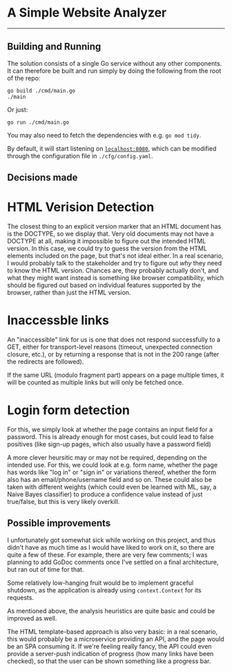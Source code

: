 # A Simple Website Analyzer

---

## Building and Running

The solution consists of a single Go service without any other components.
It can therefore be built and run simply by doing the following from the root of the repo:
```
go build ./cmd/main.go
./main
```

Or just:
```
go run ./cmd/main.go
```

You may also need to fetch the dependencies with e.g. `go mod tidy`.

By default, it will start listening on [`localhost:8080`](http://localhost:8080), which can be modified through the configuration file in `./cfg/config.yaml`.

## Decisions made

# HTML Verision Detection

The closest thing to an explicit version marker that an HTML document has is the DOCTYPE, so we display that.
Very old documents may not have a DOCTYPE at all, making it impossible to figure out the intended HTML version.
In this case, we could try to guess the version from the HTML elements included on the page, but that's not ideal either.
In a real scenario, I would probably talk to the stakeholder and try to figure out *why* they need to know the HTML version.
Chances are, they probably actually don't, and what they might want instead is something like browser compatibility, which should be figured out based on individual features supported by the browser, rather than just the HTML version.

# Inaccessble links
An "inaccessible" link for us is one that does not respond successfully to a GET, either for transport-level reasons (timeout, unexpected connection closure, etc.), or by returning a response that is not in the 200 range (after the redirects are followed).

If the same URL (modulo fragment part) appears on a page multiple times, it will be counted as multiple links but will only be fetched once.

# Login form detection

For this, we simply look at whether the page contains an input field for a password.
This is already enough for most cases, but could lead to false positives (like sign-up pages, which also usually have a password field)

A more clever heursitic may or may not be required, depending on the intended use.
For this, we could look at e.g. form name, whether the page has words like "log in" or "sign in" or variations thereof, whether the form also has an email/phone/username field and so on.
These could also be taken with different weights (which could even be learned with ML, say, a Naive Bayes classifier) to produce a confidence value instead of just true/false, but this is very likely overkill.  

## Possible improvements

I unfortunately got somewhat sick while working on this project, and thus didn't have as much time as I would have liked to work on it, so there are quite a few of these.
For example, there are very few comments; I was planning to add GoDoc comments once I've settled on a final architecture, but ran out of time for that.

Some relatively low-hanging fruit would be to implement graceful shutdown, as the application is already using `context.Context` for its requests.

As mentioned above, the analysis heuristics are quite basic and could be improved as well.

The HTML template-based approach is also very basic: in a real scenario, this would probably be a microservice providing an API, and the page would be an SPA consuming it.
If we're feeling really fancy, the API could even provide a server-push indication of progress (how many links have been checked), so that the user can be shown something like a progress bar.